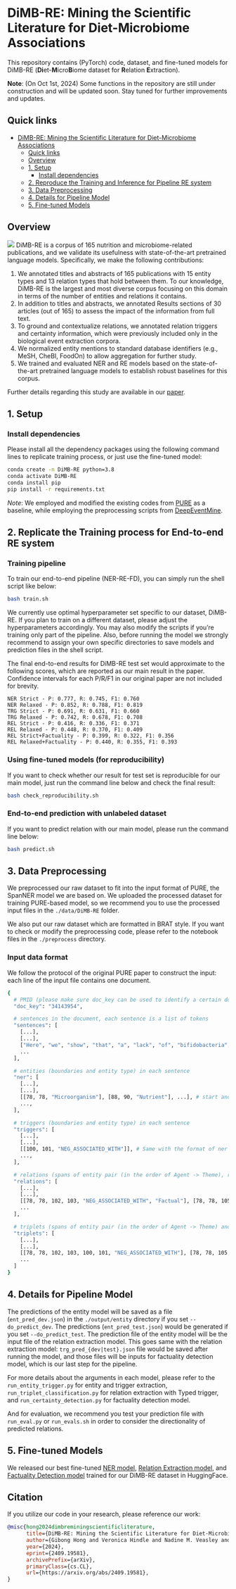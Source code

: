 # DiMB-RE: Mining the Scientific Literature for Diet-Microbiome Associations

This repository contains (PyTorch) code, dataset, and fine-tuned models for DiMB-RE (**Di**et-**M**icro**B**iome dataset for **R**elation **E**xtraction).

**Note**: (On Oct 1st, 2024) Some functions in the repository are still under construction and will be updated soon. Stay tuned for further improvements and updates.

## Quick links
- [DiMB-RE: Mining the Scientific Literature for Diet-Microbiome Associations](#dimb-re-mining-the-scientific-literature-for-diet-microbiome-associations)
  - [Quick links](#quick-links)
  - [Overview](#overview)
  - [1. Setup](#1-setup)
    - [Install dependencies](#install-dependencies)
  - [2. Reproduce the Training and Inference for Pipeline RE system](#2-reproduce-the-training-and-inference-for-pipeline-re-system)
  - [3. Data Preprocessing](#3-data-preprocessing)
  - [4. Details for Pipeline Model](#4-details-for-pipeline-model)
  - [5. Fine-tuned Models](#5-fine-tuned-models)

## Overview
![](./figs/annotation-example-new-wb.png)
DiMB-RE is a corpus of 165 nutrition and microbiome-related publications, and we validate its usefulness with state-of-the-art pretrained language models. Specifically, we make the following contributions:

1. We annotated titles and abstracts of 165 publications with 15 entity types and 13 relation types that hold between them. To our knowledge, DiMB-RE is the largest and most diverse corpus focusing on this domain in terms of the number of entities and relations it contains.
2. In addition to titles and abstracts, we annotated Results sections of 30 articles (out of 165) to assess the impact of the information from full text.
3. To ground and contextualize relations, we annotated relation triggers and certainty information, which were previously included only in the biological event extraction corpora.
4. We normalized entity mentions to standard database identifiers (e.g., MeSH, CheBI, FoodOn) to allow aggregation for further study.
5. We trained and evaluated NER and RE models based on the state-of-the-art pretrained language models to establish robust baselines for this corpus. 

Further details regarding this study are available in our [paper](https://arxiv.org/pdf/2409.19581.pdf).

## 1. Setup

### Install dependencies
Please install all the dependency packages using the following command lines to replicate training process, or just use the fine-tuned model:

<!-- ```bash
conda create -n DiMB-RE python=3.8
conda activate DiMB-RE
conda install --file requirements.txt
```
or -->

```bash
conda create -n DiMB-RE python=3.8
conda activate DiMB-RE
conda install pip
pip install -r requirements.txt
```

*Note*: We employed and modified the existing codes from [PURE](https://github.com/princeton-nlp/PURE) as a baseline, while employing the preprocessing scripts from [DeepEventMine](https://github.com/aistairc/DeepEventMine/tree/master/scripts).


## 2. Replicate the Training process for End-to-end RE system

### Training pipeline
To train our end-to-end pipeline (NER-RE-FD), you can simply run the shell script like below:

```bash
bash train.sh
```

We currently use optimal hyperparameter set specific to our dataset, DiMB-RE. If you plan to train on a different dataset, please adjust the hyperparameters accordingly. You may also modify the scripts if you’re training only part of the pipeline. Also, before running the model we strongly recommend to assign your own specific directories to save models and prediction files in the shell script.

The final end-to-end results for DiMB-RE test set would approximate to the following scores, which are reported as our main result in the paper. Confidence intervals for each P/R/F1 in our original paper are not included for brevity.

```plaintext
NER Strict - P: 0.777, R: 0.745, F1: 0.760
NER Relaxed - P: 0.852, R: 0.788, F1: 0.819
TRG Strict - P: 0.691, R: 0.631, F1: 0.660
TRG Relaxed - P: 0.742, R: 0.678, F1: 0.708
REL Strict - P: 0.416, R: 0.336, F1: 0.371
REL Relaxed - P: 0.448, R: 0.370, F1: 0.409
REL Strict+Factuality - P: 0.399, R: 0.322, F1: 0.356
REL Relaxed+Factuality - P: 0.440, R: 0.355, F1: 0.393
```

### Using fine-tuned models (for reproducibility)
If you want to check whether our result for test set is reproducible for our main model, just run the command line below and check the final result:

```bash
bash check_reproducibility.sh
```

### End-to-end prediction with unlabeled dataset
If you want to predict relation with our main model, please run the command line below:

```bash
bash predict.sh
```

## 3. Data Preprocessing
We preprocessed our raw dataset to fit into the input format of PURE, the SpanNER model we are based on. We uploaded the processed dataset for training PURE-based model, so we recommend you to use the processed input files in the `./data/DiMB-RE` folder. 

We also put our raw dataset which are formatted in BRAT style. If you want to check or modify the preprocessing code, please refer to the notebook files in the `./preprocess` directory. 

### Input data format
We follow the protocol of the original PURE paper to construct the input: each line of the input file contains one document.

```bash
{
  # PMID (please make sure doc_key can be used to identify a certain document)
  "doc_key": "34143954",

  # sentences in the document, each sentence is a list of tokens
  "sentences": [
    [...],
    [...],
    ["Here", "we", "show", "that", "a", "lack", "of", "bifidobacteria", ...],
    ...
  ],

  # entities (boundaries and entity type) in each sentence
  "ner": [
    [...],
    [...],
    [[78, 78, "Microorganism"], [88, 90, "Nutrient"], ...], # start and end indices are document-level, token-based spans 
    ...,
  ],

  # triggers (boundaries and entity type) in each sentence
  "triggers": [
    [...],
    [...],
    [[100, 101, "NEG_ASSOCIATED_WITH"]], # Same with the format of ner values.
    ...,
  ],

  # relations (spans of entity pair (in the order of Agent -> Theme), relation type, and factuality value) in each sentence
  "relations": [
    [...],
    [...],
    [[78, 78, 102, 103, "NEG_ASSOCIATED_WITH", "Factual"], [78, 78, 105, 106, "NEG_ASSOCIATED_WITH", "Factual"]], 
    ...
  ],

  # triplets (spans of entity pair (in the order of Agent -> Theme) and trigger mention, relation type) in each sentence
  "triplets": [
    [...],
    [...],
    [[78, 78, 102, 103, 100, 101, "NEG_ASSOCIATED_WITH"], [78, 78, 105, 106, 100, 101, "NEG_ASSOCIATED_WITH"]], # We require the information of trigger mention spans to pass them as inputs for triplet classification
    ...
  ]
}
```

## 4. Details for Pipeline Model

The predictions of the entity model will be saved as a file (`ent_pred_dev.json`) in the `./output/entity` directory if you set `--do_predict_dev`. The predictions (`ent_pred_test.json`) would be generated if you set `--do_predict_test`. The prediction file of the entity model will be the input file of the relation extraction model. This goes same with the relation extraction model: `trg_pred_{dev|test}.json` file would be saved after running the model, and those files will be inputs for factuality detection model, which is our last step for the pipeline.

For more details about the arguments in each model, please refer to the `run_entity_trigger.py` for entity and trigger extraction, `run_triplet_classification.py` for relation extraction with Typed trigger, and `run_certainty_detection.py` for factuality detection model. 

And for evaluation, we recommend you test your prediction file with `run_eval.py` or `run_evals.sh` in order to consider the directionality of predicted relations.

<!-- ## 4. Details for Entity and Trigger Extraction Model -->

<!-- Below is the python command to run training/evaluation with different kinds of arguments:

```bash
python run_entity_trigger.py \
  --task pn_reduced_trg --pipeline_task entity \
  --do_train --do_predict_test \
  --output_dir $output_dir \
  --entity_output_dir $entity_output_dir \
  --data_dir "${data_dir}${dataset}" \
  --context_window $ner_cw --max_seq_length $max_seq_length \
  --train_batch_size $ner_bs  --eval_batch_size $ner_bs \
  --learning_rate $ner_plm_lr --task_learning_rate $ner_task_lr \
  --num_epoch $n_epochs --eval_per_epoch 0.33 --max_patience $ner_patience \
  --model $MODEL \
  --max_span_length_entity $max_span_len_ent --max_span_length_trigger $max_span_len_trg \
  --extract_trigger --dual_classifier \
  --seed $SEED
```

Arguments:
* `--task`: Related with constant variables (task-specific labels). Check `./shared/const.py` for more details.
* `--pipeline_task`: Specify what kind of task to perform among the three pipeline tasks.
* `--do_train`, `--do_eval`: Wge
* `--learning_rate`: the learning rate for BERT encoder parameters.
* `--learning_rate`: the learning rate for BERT encoder parameters.
* `--task_learning_rate`: the learning rate for task-specific parameters, i.e., the classifier head after the encoder.
* `--context_window`: the context window size used in the model. `0` means using no contexts. In our cross-sentence entity experiments, we use `--context_window 300` for BERT models and SciBERT models and use `--context_window 100` for ALBERT models.
* `--model`: the base transformer model. We use `bert-base-uncased` and `albert-xxlarge-v1` for ACE04/ACE05 and use `allenai/scibert_scivocab_uncased` for SciERC.
* `--eval_test`: whether evaluate on the test set or not. -->

<!-- The predictions of the entity model will be saved as a file (`ent_pred_dev.json`) in the `./output/entity` directory if you set `--do_predict_dev`. The predictions (`ent_pred_test.json`) would be generated if you set `--do_predict_test`. The prediction file of the entity model will be the input file of the relation extraction model.  -->

<!-- ## 3. Details for Training Model (Under construction): -->
<!-- ### Input data format for the relation model
The input data format of the relation model is almost the same as that of the entity model, except that there is one more filed `."predicted_ner"` to store the predictions of the entity model.
```bash
{
  "doc_key": "CNN_ENG_20030306_083604.6",
  "sentences": [...],
  "ner": [...],
  "relations": [...],
  "predicted_ner": [
    [...],
    [...],
    [[26, 26, "LOC"], [14, 15, "PER"], ...],
    ...
  ]
}
```

### Train/evaluate the relation model (Under construction):
You can use `run_relation.py` with `--do_train` to train a relation model and with `--do_eval` to evaluate a relation model. A trianing command template is as follow:
```bash
python run_relation.py \
  --task {ace05 | ace04 | scierc} \
  --do_train --train_file {path to the training json file of the dataset} \
  --do_eval [--eval_test] [--eval_with_gold] \
  --model {bert-base-uncased | albert-xxlarge-v1 | allenai/scibert_scivocab_uncased} \
  --do_lower_case \
  --train_batch_size 32 \
  --eval_batch_size 32 \
  --learning_rate 2e-5 \
  --num_train_epochs 10 \
  --context_window {0 | 100} \
  --max_seq_length {128 | 228} \
  --entity_output_dir {path to output files of the entity model} \
  --output_dir {directory of output files}
```
Arguments:
* `--eval_with_gold`: whether evaluate the model with the gold entities provided.
* `--entity_output_dir`: the output directory of the entity model. The prediction files (`ent_pred_dev.json` or `ent_pred_test.json`) of the entity model should be in this directory.

The prediction results will be stored in the file `predictions.json` in the folder `output_dir`, and the format will be almost the same with the output file from the entity model, except that there is one more field `"predicted_relations"` for each document.

You can run the evaluation script to output the end-to-end performance  (`Ent`, `Rel`, and `Rel+`) of the predictions.
```bash
python run_eval.py --prediction_file {path to output_dir}/predictions.json
```

*Note*: Training/evaluation performance might be slightly different from the reported numbers in the paper, depending on the number of GPUs, batch size, and so on. -->

<!-- ### Approximation relation model
You can use the following command to train an approximation model.
```bash
python run_relation_approx.py \
 --task {ace05 | ace04 | scierc} \
 --do_train --train_file {path to the training json file of the dataset} \
 --do_eval [--eval_with_gold] \
 --model {bert-base-uncased | allenai/scibert_scivocab_uncased} \
 --do_lower_case \
 --train_batch_size 32 \
 --eval_batch_size 32 \
 --learning_rate 2e-5 \
 --num_train_epochs 10 \
 --context_window {0 | 100} \
 --max_seq_length {128 | 228} \
 --entity_output_dir {path to output files of the entity model} \
 --output_dir {directory of output files}
```

Once you have a trained approximation model, you can enable efficient batch computation during inference with `--batch_computation`:
```bash
python run_relation_approx.py \
 --task {ace05 | ace04 | scierc} \
 --do_eval [--eval_test] [--eval_with_gold] \
 --model {bert-base-uncased | allenai/scibert_scivocab_uncased} \
 --do_lower_case \
 --eval_batch_size 32 \
 --context_window {0 | 100} \
 --max_seq_length 250 \
 --entity_output_dir {path to output files of the entity model} \
 --output_dir {directory of output files} \
 --batch_computation
```
*Note*: the current code does not support approximation models based on ALBERT. -->

## 5. Fine-tuned Models
We released our best fine-tuned [NER model](`https://huggingface.co/gbhong/BiomedBERT-fulltext_finetuned_DiMB-RE_NER`), [Relation Extraction model](`https://huggingface.co/gbhong/BiomedBERT-fulltext_finetuned_DiMB-RE_RE`), and [Factuality Detection model](`https://huggingface.co/gbhong/BiomedBERT-fulltext_finetuned_DiMB-RE_FD`) trained for our DiMB-RE dataset in HuggingFace.

<!-- ## Bugs or Questions?
If you have any questions related to the code or the paper, feel free to email Zexuan Zhong `(zzhong@cs.princeton.edu)`. If you encounter any problems when using the code, or want to report a bug, you can open an issue. Please try to specify the problem with details so we can help you better and quicker! -->

## Citation
If you utilize our code in your research, please reference our work:
```bibtex
@misc{hong2024dimbreminingscientificliterature,
      title={DiMB-RE: Mining the Scientific Literature for Diet-Microbiome Associations}, 
      author={Gibong Hong and Veronica Hindle and Nadine M. Veasley and Hannah D. Holscher and Halil Kilicoglu},
      year={2024},
      eprint={2409.19581},
      archivePrefix={arXiv},
      primaryClass={cs.CL},
      url={https://arxiv.org/abs/2409.19581}, 
}
```
